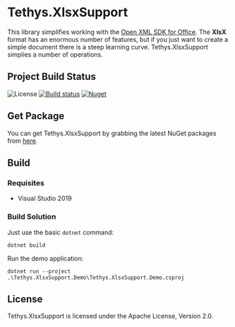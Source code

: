 # Tethys.XlsxSupport

This library simplifies working with the [Open XML SDK for Office](https://docs.microsoft.com/en-us/office/open-xml/open-xml-sdk?redirectedfrom=MSDN).
The **XlsX** format has an enormous number of features, but if you just want to create a simple document
there is a steep learning curve. Tethys.XlsxSupport simplies a number of operations.


## Project Build Status
![License](https://img.shields.io/badge/license-Apache--2.0-blue.svg)
[![Build status](https://ci.appveyor.com/api/projects/status/yqtxri7l6td84nxm?svg=true)](https://ci.appveyor.com/project/tngraf/tethys-XlsxSupport)
[![Nuget](https://img.shields.io/badge/nuget-1.0.0-brightgreen.svg)](https://www.nuget.org/packages/Tethys.XlsxSupport/1.0.0)

## Get Package

You can get Tethys.XlsxSupport by grabbing the latest NuGet packages from [here](https://www.nuget.org/packages/Tethys.XlsxSupport/1.1.0).


## Build

### Requisites

* Visual Studio 2019

### Build Solution

Just use the basic `dotnet` command:
```
dotnet build
```

Run the demo application:
```
dotnet run --project .\Tethys.XlsxSupport.Demo\Tethys.XlsxSupport.Demo.csproj
```

## License

Tethys.XlsxSupport is licensed under the Apache License, Version 2.0.
